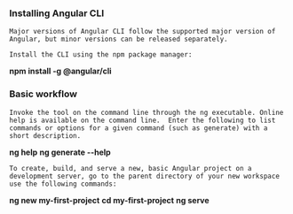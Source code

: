 ### Installing Angular CLI
`Major versions of Angular CLI follow the supported major version of Angular, but minor versions can be released separately.`

`Install the CLI using the npm package manager:`

**npm install -g @angular/cli**


### Basic workflow
`Invoke the tool on the command line through the ng executable. Online help is available on the command line. 
Enter the following to list commands or options for a given command (such as generate) with a short description.`

**ng help**
**ng generate --help**


`To create, build, and serve a new, basic Angular project on a development server, go to the parent directory of your new workspace use the following commands:`

**ng new my-first-project**
**cd my-first-project**
**ng serve**
